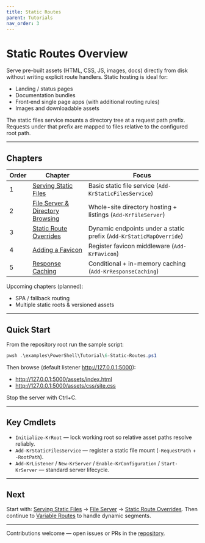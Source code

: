 ```yaml
---
title: Static Routes
parent: Tutorials
nav_order: 3
---
```


# Static Routes Overview

Serve pre-built assets (HTML, CSS, JS, images, docs) directly from disk without writing explicit route handlers.
Static hosting is ideal for:

-   Landing / status pages
-   Documentation bundles
-   Front‑end single page apps (with additional routing rules)
-   Images and downloadable assets

The static files service mounts a directory tree at a request path prefix. Requests under that prefix are mapped
to files relative to the configured root path.

---

## Chapters

| Order | Chapter                                              | Focus                                                               |
| ----- | ---------------------------------------------------- | ------------------------------------------------------------------- |
| 1     | [Serving Static Files](./1.Static-Routes)            | Basic static file service (`Add-KrStaticFilesService`)              |
| 2     | [File Server & Directory Browsing](./2.File-Server)  | Whole-site directory hosting + listings (`Add-KrFileServer`)        |
| 3     | [Static Route Overrides](./3.Static-Override-Routes) | Dynamic endpoints under a static prefix (`Add-KrStaticMapOverride`) |
| 4     | [Adding a Favicon](./4.Favicon)                      | Register favicon middleware (`Add-KrFavicon`)                       |
| 5     | [Response Caching](./5.Response-Caching)             | Conditional + in-memory caching (`Add-KrResponseCaching`)           |

Upcoming chapters (planned):

-   SPA / fallback routing
-   Multiple static roots & versioned assets

---

## Quick Start

From the repository root run the sample script:

```powershell
pwsh .\examples\PowerShell\Tutorial\6-Static-Routes.ps1
```

Then browse (default listener <http://127.0.0.1:5000>):

-   <http://127.0.0.1:5000/assets/index.html>
-   <http://127.0.0.1:5000/assets/css/site.css>

Stop the server with Ctrl+C.

---

## Key Cmdlets

-   `Initialize-KrRoot` — lock working root so relative asset paths resolve reliably.
-   `Add-KrStaticFilesService` — register a static file mount (`-RequestPath` + `-RootPath`).
-   `Add-KrListener` / `New-KrServer` / `Enable-KrConfiguration` / `Start-KrServer` — standard server lifecycle.

---

## Next

Start with:
[Serving Static Files](./1.Static-Routes) → [File Server](./2.File-Server) →
[Static Route Overrides](./3.Static-Override-Routes).
Then continue to [Variable Routes](../4.variable/index) to handle dynamic segments.

---

Contributions welcome — open issues or PRs in the [repository](https://github.com/Kestrun/Kestrun).
